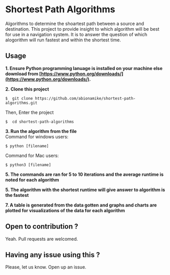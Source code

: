 # Shortest Path Algorithms

Algorithms to determine the shoartest path between a source and destination. This project to provide insight to which algorithm will be best for use in a navigation system. It is to answer the question of which alogorithm will run fastest and within the shortest time.


## Usage

**1. Ensure Python programming lanuage is installed on your machine else download from [https://www.python.org/downloads/](https://www.python.org/downloads/).**

**2. Clone this project**

```
$  git clone https://github.com/abionamike/shortest-path-algorithms.git
```

Then, Enter the project

```
$  cd shortest-path-algorithms
```

**3. Run the algorithm from the file**<br/>
Command for windows users:
   ```
   $ python [filename]
   ```
Command for Mac users:
   ```
   $ python3 [filename]
   ```
   
**5. The commands are ran for 5 to 10 iterations and the average runtime is noted for each algorithm**

**5. The algorithm with the shortest runtime will give answer to algorithm is the fastest**

**7. A table is generated from the data gotten and graphs and charts are plotted for visualizations of the data for each algorithm**

## Open to contribution ?

Yeah. Pull requests are welcomed.

## Having any issue using this ?

Please, let us know. Open up an issue.